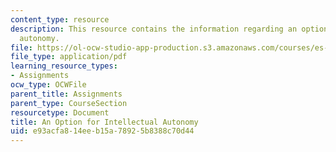 ```yaml
---
content_type: resource
description: This resource contains the information regarding an option for intellectual
  autonomy.
file: https://ol-ocw-studio-app-production.s3.amazonaws.com/courses/es-291-learning-seminar-experiments-in-education-spring-2003/e93acfa814eeb15a78925b8388c70d44_MITES_291S03_2b_ESG.pdf
file_type: application/pdf
learning_resource_types:
- Assignments
ocw_type: OCWFile
parent_title: Assignments
parent_type: CourseSection
resourcetype: Document
title: An Option for Intellectual Autonomy
uid: e93acfa8-14ee-b15a-7892-5b8388c70d44
---
```

